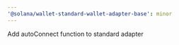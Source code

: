 ```yaml
---
'@solana/wallet-standard-wallet-adapter-base': minor
---
```


Add autoConnect function to standard adapter
